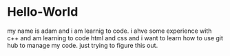 # Hello-World
my name is adam and i am learnig to code. i ahve some experience with c++ and am learning to code html and css and i want to learn how to use git hub to manage my code.
just trying to figure this out.

